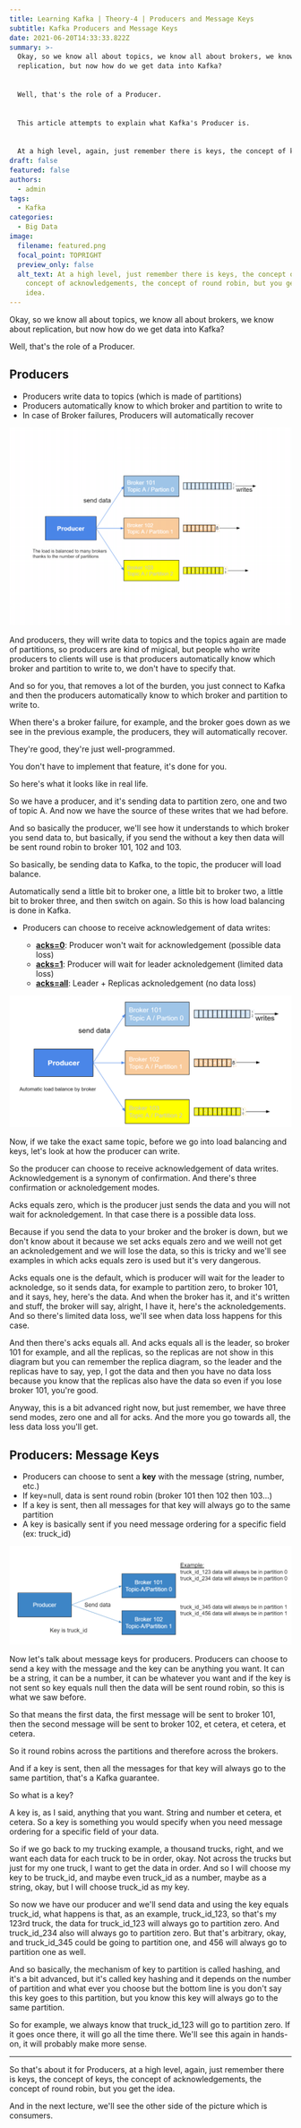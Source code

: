 ```yaml
---
title: Learning Kafka | Theory-4 | Producers and Message Keys
subtitle: Kafka Producers and Message Keys
date: 2021-06-20T14:33:33.822Z
summary: >-
  Okay, so we know all about topics, we know all about brokers, we know about
  replication, but now how do we get data into Kafka?


  Well, that's the role of a Producer.


  This article attempts to explain what Kafka's Producer is.


  At a high level, again, just remember there is keys, the concept of keys, the concept of acknowledgements, the concept of round robin, but you get the idea.
draft: false
featured: false
authors:
  - admin
tags:
  - Kafka
categories:
  - Big Data
image:
  filename: featured.png
  focal_point: TOPRIGHT
  preview_only: false
  alt_text: At a high level, just remember there is keys, the concept of keys, the
    concept of acknowledgements, the concept of round robin, but you get the
    idea.
---
```

Okay, so we know all about topics, we know all about brokers, we know about replication, but now how do we get data into Kafka?

Well, that's the role of a Producer.

## Producers

* Producers write data to topics (which is made of partitions)
* Producers automatically know to which broker and partition to write to
* In case of Broker failures, Producers will automatically recover

![kafka-theory_producers_and_message_keys-1.png](kafka-theory_producers_and_message_keys-1.png "The load is balanced to many brokers thanks to the number of partitions")

And producers, they will write data to topics and the topics again are made of partitions, so producers are kind of migical, but people who write producers to clients will use is that producers automatically know which broker and partition to write to, we don't have to specify that.

And so for you, that removes a lot of the burden, you just connect to Kafka and then the producers automatically know to which broker and partition to write to.

When there's a broker failure, for example, and the broker goes down as we see in the previous example, the producers, they will automatically recover.

They're good, they're just well-programmed.

You don't have to implement that feature, it's done for you.

So here's what it looks like in real life.

So we have a producer, and it's sending data to partition zero, one and two of topic A. And now we have the source of these writes that we had before.

And so basically the producer, we'll see how it understands to which broker you send data to, but basically, if you send the without a key then data will be sent round robin to broker 101, 102 and 103.

So basically, be sending data to Kafka, to the topic, the producer will load balance.

Automatically send a little bit to broker one, a little bit to broker two, a little bit to broker three, and then switch on again. So this is how load balancing is done in Kafka.

* Producers can choose to receive acknowledgement of data writes:

  * <ins>**acks=0**</ins>: Producer won't wait for acknowledgement (possible data loss)
  * <ins>**acks=1**</ins>: Producer will wait for leader acknoledgement (limited data loss)
  * <ins>**acks=all**</ins>: Leader + Replicas acknoledgement (no data loss)

![kafka-theory_producers_and_message_keys-2.png](kafka-theory_producers_and_message_keys-2.png "automatic load balance by broker")

Now, if we take the exact same topic, before we go into load balancing and keys, let's look at how the producer can write.

So the producer can choose to receive acknowledgement of data writes. Acknowledgement is a synonym of confirmation. And there's three confirmation or acknoledgement modes.

Acks equals zero, which is the producer just sends the data  and you will not wait for acknoledgement. In that case there is a possible data loss.

Because if you send the data to your broker and the broker is down, but we don't know about it because we set acks equals zero and we weill not get an acknoledgement and we will lose the data, so this is tricky and we'll see examples in which acks equals zero is used but it's very dangerous.

Acks equals one is the default, which is producer will wait for the leader to acknoledge, so it sends data, for example to partition zero, to broker 101, and it says, hey, here's the data. And when the broker has it, and it's written and stuff, the broker will say, alright, I have it, here's the acknoledgements. And so there's limited data loss, we'll see when data loss happens for this case.

And then there's acks equals all. And acks equals all is the leader, so broker 101 for example, and all the replicas, so the replicas are not show in this diagram but you can remember the replica diagram, so the leader and the replicas have to say, yep, I got the data and then you have no data loss because you know that the replicas also have the data so even if you lose broker 101, you're good.

Anyway, this is a bit advanced right now, but just remember, we have three send modes, zero one and all for acks. And the more you go towards all, the less data loss you'll get.

## Producers: Message Keys

* Producers can choose to sent a **key** with the message (string, number, etc.)
* If key=null, data is sent round robin (broker 101 then 102 then 103...) 
* If a key is sent, then all messages for that key will always go to the same partition
* A key is basically sent if you need message ordering for a specific field (ex: truck_id)

![kafka-theory_producers_and_message_keys-3.png](kafka-theory_producers_and_message_keys-3.png "Message with same key goes to the same partition")

Now let's talk about message keys for producers.
Producers can choose to send a key with the message and the key can be anything you want.
It can be a string, it can be a number, it can be whatever you want and if the key is not sent so key equals null then the data will be sent round robin, so this is what we saw before.

So that means the first data, the first message will be sent to broker 101, then the second message will be sent to broker 102, et cetera, et cetera, et cetera.

So it round robins across the partitions and therefore across the brokers.

And if a key is sent, then all the messages for that key will always go to the same partition, that's a Kafka guarantee.

So what is a key?

A key is, as I said, anything that you want. String and number et cetera, et cetera. So a key is something you would specify when you need message ordering for a specific field of your data.

So if we go back to my trucking example, a thousand trucks, right, and we want each data for each truck to be in order, okay. Not across the trucks but just for my one truck, I want to get the data in order. And so I will choose my key to be truck_id, and maybe even truck_id as a number, maybe as a string, okay, but I will choose truck_id as my key.

So now we have our producer and we'll send data and using the key equals truck_id, what happens is that, as an example, truck_id_123, so that's my 123rd truck, the data for truck_id_123 will always go to partition zero. And truck_id_234 also will always go to partition zero. But that's arbitrary, okay, and truck_id_345 could be going to partition one, and 456 will always go to partition one as well.

And so basically, the mechanism of key to partition is called hashing, and it's a bit advanced, but it's called key hashing and it depends on the number of partition and what ever you choose but the bottom line is you don't say this key goes to this partition, but you know this key will always go to the same partition.

So for example, we always know that truck_id_123 will go to partition zero. If it goes once there, it will go all the time there. We'll see this again in hands-on, it will probably make more sense.

---

So that's about it for Producers, at a high level, again, just remember there is keys, the concept of keys, the concept of acknowledgements, the concept of round robin, but you get the idea.

And in the next lecture, we'll see the other side of the picture which is consumers.